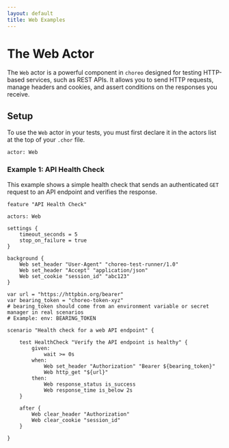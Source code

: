 ```yaml
---
layout: default
title: Web Examples
---
```


# The Web Actor

The `Web` actor is a powerful component in `choreo` designed for testing HTTP-based services, such as REST APIs. It allows you to send HTTP requests, manage headers and cookies, and assert conditions on the responses you receive.

## Setup

To use the `Web` actor in your tests, you must first declare it in the actors list at the top of your `.chor` file.

```
actor: Web
```

### Example 1: API Health Check

This example shows a simple health check that sends an authenticated `GET` request to an API endpoint and verifies the response.

```choreo
feature "API Health Check"

actors: Web

settings {
    timeout_seconds = 5
    stop_on_failure = true
}

background {
    Web set_header "User-Agent" "choreo-test-runner/1.0"
    Web set_header "Accept" "application/json"
    Web set_cookie "session_id" "abc123"
}

var url = "https://httpbin.org/bearer"
var bearing_token = "choreo-token-xyz"
# bearing_token should come from an environment variable or secret manager in real scenarios
# Example: env: BEARING_TOKEN

scenario "Health check for a web API endpoint" {

    test HealthCheck "Verify the API endpoint is healthy" {
        given:
            wait >= 0s
        when:
            Web set_header "Authorization" "Bearer ${bearing_token}"
            Web http_get "${url}"
        then:
            Web response_status is_success
            Web response_time is_below 2s
    }

    after {
        Web clear_header "Authorization"
        Web clear_cookie "session_id"
    }

}
```
